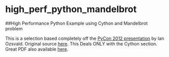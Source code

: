 high_perf_python_mandelbrot
===========================

##High Performance Python Example using Cython and Mandelbrot problem

This is a selection based completely off the [PyCon 2012 presentation](https://www.youtube.com/watch?v=Iw9-GckD-gQ) by Ian Ozsvald.  Original source [here](https://github.com/ianozsvald/HighPerformancePython_PyCon2012).  This Deals ONLY with the Cython section.  Great PDF also available [here](http://ianozsvald.com/HighPerformancePythonfromTrainingatEuroPython2011_v0.1.pdf).